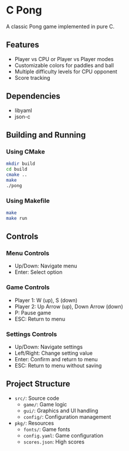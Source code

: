 # C Pong

A classic Pong game implemented in pure C.

## Features

- Player vs CPU or Player vs Player modes
- Customizable colors for paddles and ball
- Multiple difficulty levels for CPU opponent
- Score tracking

## Dependencies

- libyaml
- json-c

## Building and Running

### Using CMake

```bash
mkdir build
cd build
cmake ..
make
./pong
```

### Using Makefile

```bash
make
make run
```

## Controls

### Menu Controls

- Up/Down: Navigate menu
- Enter: Select option

### Game Controls

- Player 1: W (up), S (down)
- Player 2: Up Arrow (up), Down Arrow (down)
- P: Pause game
- ESC: Return to menu

### Settings Controls

- Up/Down: Navigate settings
- Left/Right: Change setting value
- Enter: Confirm and return to menu
- ESC: Return to menu without saving

## Project Structure

- `src/`: Source code
  - `game/`: Game logic
  - `gui/`: Graphics and UI handling
  - `config/`: Configuration management
- `pkg/`: Resources
  - `fonts/`: Game fonts
  - `config.yaml`: Game configuration
  - `scores.json`: High scores

